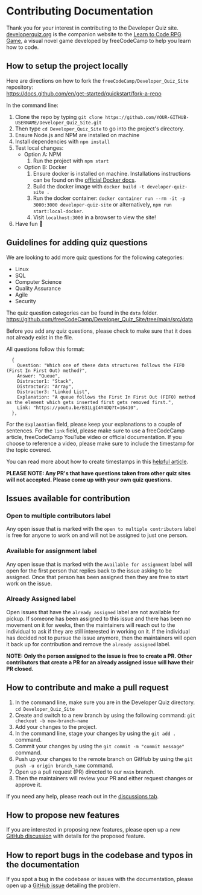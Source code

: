 # Contributing Documentation

Thank you for your interest in contributing to the Developer Quiz site. [developerquiz.org](https://developerquiz.org/) is the companion website to the [Learn to Code RPG Game](https://www.freecodecamp.org/news/learn-to-code-rpg/), a visual novel game developed by freeCodeCamp to help you learn how to code.

## How to setup the project locally

Here are directions on how to fork the `freeCodeCamp/Developer_Quiz_Site` repository:<br>
https://docs.github.com/en/get-started/quickstart/fork-a-repo

In the command line:

1. Clone the repo by typing `git clone https://github.com/YOUR-GITHUB-USERNAME/Developer_Quiz_Site.git`
2. Then type `cd Developer_Quiz_Site` to go into the project's directory.
3. Ensure Node.js and NPM are installed on machine
4. Install dependencies with `npm install`
5. Test local changes:
   - Option A: NPM
     1. Run the project with `npm start`
   - Option B: Docker
     1. Ensure docker is installed on machine. Installations instructions can be found on the [official Docker docs](https://docs.docker.com/get-docker/).
     2. Build the docker image with `docker build -t developer-quiz-site .`
     3. Run the docker container: `docker container run --rm -it -p 3000:3000 developer-quiz-site` or alternatively, `npm run start:local-docker`.
     4. Visit `localhost:3000` in a browser to view the site!
6. Have fun 🚀

## Guidelines for adding quiz questions

We are looking to add more quiz questions for the following categories:

- Linux
- SQL
- Computer Science
- Quality Assurance
- Agile
- Security

The quiz question categories can be found in the `data` folder.
https://github.com/freeCodeCamp/Developer_Quiz_Site/tree/main/src/data

Before you add any quiz questions, please check to make sure that it does not already exist in the file.

All questions follow this format:

```
  {
    Question: "Which one of these data structures follows the FIFO (First In First Out) method?",
    Answer: "Queue",
    Distractor1: "Stack",
    Distractor2: "Array",
    Distractor3: "Linked List",
    Explanation: "A queue follows the First In First Out (FIFO) method as the element which gets inserted first gets removed first.",
    Link: "https://youtu.be/B31LgI4Y4DQ?t=16410",
  },
```

For the `Explanation` field, please keep your explanations to a couple of sentences. For the `link` field, please make sure to use a freeCodeCamp article, freeCodeCamp YouTube video or official documentation.
If you choose to reference a video, please make sure to include the timestamp for the topic covered.

You can read more about how to create timestamps in this [helpful article](https://www.lifewire.com/link-to-specific-part-of-youtube-video-1616414).

**PLEASE NOTE: Any PR's that have questions taken from other quiz sites will not accepted. Please come up with your own quiz questions.**

## Issues available for contribution

### Open to multiple contributors label

Any open issue that is marked with the `open to multiple contributors` label is free for anyone to work on and will not be assigned to just one person.

### Available for assignment label

Any open issue that is marked with the `Available for assignment` label will open for the first person that replies back to the issue asking to be assigned. Once that person has been assigned then they are free to start work on the issue.

### Already Assigned label

Open issues that have the `already assigned` label are not available for pickup. If someone has been assigned to this issue and there has been no movement on it for weeks, then the maintainers will reach out to the individual to ask if they are still interested in working on it. If the individual has decided not to pursue the issue anymore, then the maintainers will open it back up for contribution and remove the `already assigned` label.

**NOTE: Only the person assigned to the issue is free to create a PR. Other contributors that create a PR for an already assigned issue will have their PR closed.**

## How to contribute and make a pull request

1. In the command line, make sure you are in the Developer Quiz directory. `cd Developer_Quiz_Site`
2. Create and switch to a new branch by using the following command: `git checkout -b new-branch-name`
3. Add your changes to the project.
4. In the command line, stage your changes by using the `git add .` command.
5. Commit your changes by using the `git commit -m "commit message"` command.
6. Push up your changes to the remote branch on GitHub by using the `git push -u origin branch_name` command.
7. Open up a pull request (PR) directed to our `main` branch.
8. Then the maintainers will review your PR and either request changes or approve it.

If you need any help, please reach out in the [discussions tab](https://github.com/freeCodeCamp/Developer_Quiz_Site/discussions).

## How to propose new features

If you are interested in proposing new features, please open up a new [GitHub discussion](https://github.com/freeCodeCamp/Developer_Quiz_Site/discussions) with details for the proposed feature.

## How to report bugs in the codebase and typos in the documentation

If you spot a bug in the codebase or issues with the documentation, please open up a [GitHub issue](https://github.com/freeCodeCamp/Developer_Quiz_Site/issues) detailing the problem.
